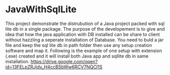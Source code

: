 # JavaWithSqlLite
This project demonstrate the distrubution of a Java project packed with sql lite db in a single package. The purpose of the developement 
is to give and idea that how the java application with DB installed can be share to client without hazzling a seperate installation of Database.
You need to buld a jar file and keep the sql lite db in path folder then use any setup creation software and map it.
Following is the example of one setup with extension (.exe) created and it will install both Java app and sqllite db in same installation.
https://drive.google.com/open?id=13FELpZRJjdv_H4ccBSbWw6RCV7NQCl1S
